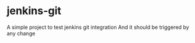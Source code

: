 # jenkins-git

A simple project to test jenkins git integration
And it should be triggered by any change  
